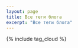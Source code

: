 ```yaml
---
layout: page
title: Все теги блога
excerpt: "Все теги блога"
---
```


<div class="tag-cloud">
  {% include tag_cloud %}
</div>